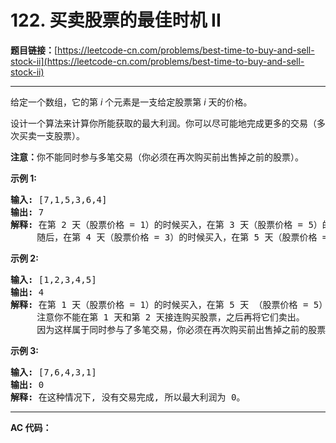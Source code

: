 # 122. 买卖股票的最佳时机 II

**题目链接：**[https://leetcode-cn.com/problems/best-time-to-buy-and-sell-stock-ii](https://leetcode-cn.com/problems/best-time-to-buy-and-sell-stock-ii)

---

<div class="content__1Y2H">
 <div class="notranslate">
  <p>给定一个数组，它的第&nbsp;<em>i</em> 个元素是一支给定股票第 <em>i</em> 天的价格。</p> 
  <p>设计一个算法来计算你所能获取的最大利润。你可以尽可能地完成更多的交易（多次买卖一支股票）。</p> 
  <p><strong>注意：</strong>你不能同时参与多笔交易（你必须在再次购买前出售掉之前的股票）。</p> 
  <p><strong>示例 1:</strong></p> 
  <pre class="language-text"><strong>输入:</strong> [7,1,5,3,6,4]
<strong>输出:</strong> 7
<strong>解释:</strong> 在第 2 天（股票价格 = 1）的时候买入，在第 3 天（股票价格 = 5）的时候卖出, 这笔交易所能获得利润 = 5-1 = 4 。
&nbsp;    随后，在第 4 天（股票价格 = 3）的时候买入，在第 5 天（股票价格 = 6）的时候卖出, 这笔交易所能获得利润 = 6-3 = 3 。
</pre> 
  <p><strong>示例 2:</strong></p> 
  <pre class="language-text"><strong>输入:</strong> [1,2,3,4,5]
<strong>输出:</strong> 4
<strong>解释:</strong> 在第 1 天（股票价格 = 1）的时候买入，在第 5 天 （股票价格 = 5）的时候卖出, 这笔交易所能获得利润 = 5-1 = 4 。
&nbsp;    注意你不能在第 1 天和第 2 天接连购买股票，之后再将它们卖出。
&nbsp;    因为这样属于同时参与了多笔交易，你必须在再次购买前出售掉之前的股票。
</pre> 
  <p><strong>示例&nbsp;3:</strong></p> 
  <pre class="language-text"><strong>输入:</strong> [7,6,4,3,1]
<strong>输出:</strong> 0
<strong>解释:</strong> 在这种情况下, 没有交易完成, 所以最大利润为 0。</pre> 
 </div>
</div>

---

**AC 代码：**

```java

```